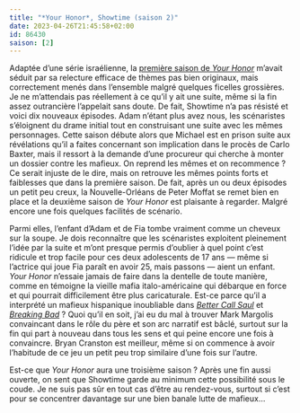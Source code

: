```yaml
---
title: "*Your Honor*, Showtime (saison 2)"
date: 2023-04-26T21:45:58+02:00
id: 86430 
saison: [2]
---
```


Adaptée d’une série israélienne, la [première saison de *Your Honor*](https://voiretmanger.fr/your-honor-moffat-showtime/) m’avait séduit par sa relecture efficace de thèmes pas bien originaux, mais correctement menés dans l’ensemble malgré quelques ficelles grossières. Je ne m’attendais pas réellement à ce qu’il y ait une suite, même si la fin assez outrancière l’appelait sans doute. De fait, Showtime n’a pas résisté et voici dix nouveaux épisodes. Adam n’étant plus avez nous, les scénaristes s’éloignent du drame initial tout en construisant une suite avec les mêmes personnages. Cette saison débute alors que Michael est en prison suite aux révélations qu’il a faites concernant son implication dans le procès de Carlo Baxter, mais il ressort à la demande d’une procureur qui cherche à monter un dossier contre les mafieux. On reprend les mêmes et on recommence ? Ce serait injuste de le dire, mais on retrouve les mêmes points forts et faiblesses que dans la première saison. De fait, après un ou deux épisodes un petit peu creux, la Nouvelle-Orléans de Peter Moffat se remet bien en place et la deuxième saison de *Your Honor* est plaisante à regarder. Malgré encore une fois quelques facilités de scénario.

Parmi elles, l’enfant d’Adam et de Fia tombe vraiment comme un cheveux sur la soupe. Je dois reconnaître que les scénaristes exploitent pleinement l’idée par la suite et m’ont presque permis d’oublier à quel point c’est ridicule et trop facile pour ces deux adolescents de 17 ans — même si l’actrice qui joue Fia paraît en avoir 25, mais passons — aient un enfant. *Your Honor* n’essaie jamais de faire dans la dentelle de toute manière, comme en témoigne la vieille mafia italo-américaine qui débarque en force et qui pourrait difficilement être plus caricaturale. Est-ce parce qu’il a interprété un mafieux hispanique inoubliable dans [*Better Call Saul*](https://voiretmanger.fr/better-call-saul-gilligan-gould-amc/) et [*Breaking Bad*](https://voiretmanger.fr/breaking-bad-gilligan/) ? Quoi qu’il en soit, j’ai eu du mal à trouver Mark Margolis convaincant dans le rôle du père et son arc narratif est bâclé, surtout sur la fin qui part à nouveau dans tous les sens et qui peine encore une fois à convaincre. Bryan Cranston est meilleur, même si on commence à avoir l’habitude de ce jeu un petit peu trop similaire d’une fois sur l’autre. 

Est-ce que *Your Honor* aura une troisième saison ? Après une fin aussi ouverte, on sent que Showtime garde au minimum cette possibilité sous le coude. Je ne suis pas sûr en tout cas d’être au rendez-vous, surtout si c’est pour se concentrer davantage sur une bien banale lutte de mafieux…
